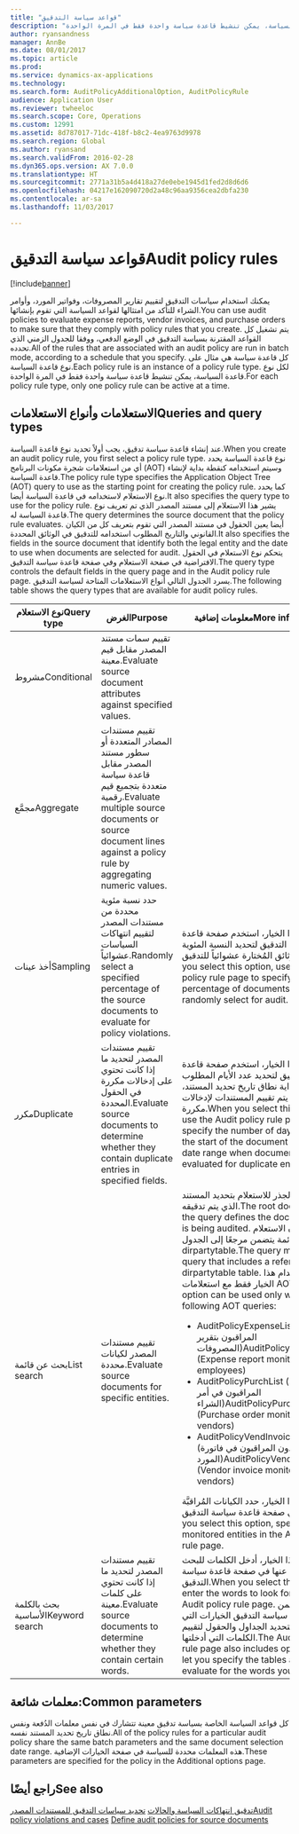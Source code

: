 ```yaml
---
title: "قواعد سياسة التدقيق"
description: "يمكنك استخدام سياسات التدقيق لتقييم تقارير المصروفات، وفواتير المورد، وأوامر الشراء للتأكد من امتثالها لقواعد السياسة التي تقوم بإنشائها. يتم تشغيل كل القواعد المقترنة بسياسة التدقيق في الوضع الدفعي، ووفقا للجدول الزمني الذي تحدده.  كل قاعدة سياسة هي مثال على نوع قاعدة السياسة. لكل نوع قاعدة السياسة، يمكن تنشيط قاعدة سياسة واحدة فقط في المرة الواحدة."
author: ryansandness
manager: AnnBe
ms.date: 08/01/2017
ms.topic: article
ms.prod: 
ms.service: dynamics-ax-applications
ms.technology: 
ms.search.form: AuditPolicyAdditionalOption, AuditPolicyRule
audience: Application User
ms.reviewer: twheeloc
ms.search.scope: Core, Operations
ms.custom: 12991
ms.assetid: 8d787017-71dc-418f-b8c2-4ea9763d9978
ms.search.region: Global
ms.author: ryansand
ms.search.validFrom: 2016-02-28
ms.dyn365.ops.version: AX 7.0.0
ms.translationtype: HT
ms.sourcegitcommit: 2771a31b5a4d418a27de0ebe1945d1fed2d8d6d6
ms.openlocfilehash: 04217e162090720d2a48c96aa9356cea2dbfa230
ms.contentlocale: ar-sa
ms.lasthandoff: 11/03/2017

---
```


# <a name="audit-policy-rules"></a><span data-ttu-id="8bd42-106">قواعد سياسة التدقيق</span><span class="sxs-lookup"><span data-stu-id="8bd42-106">Audit policy rules</span></span>

[!include[banner](../includes/banner.md)]


<span data-ttu-id="8bd42-107">يمكنك استخدام سياسات التدقيق لتقييم تقارير المصروفات، وفواتير المورد، وأوامر الشراء للتأكد من امتثالها لقواعد السياسة التي تقوم بإنشائها.</span><span class="sxs-lookup"><span data-stu-id="8bd42-107">You can use audit policies to evaluate expense reports, vendor invoices, and purchase orders to make sure that they comply with policy rules that you create.</span></span> <span data-ttu-id="8bd42-108">يتم تشغيل كل القواعد المقترنة بسياسة التدقيق في الوضع الدفعي، ووفقا للجدول الزمني الذي تحدده.</span><span class="sxs-lookup"><span data-stu-id="8bd42-108">All of the rules that are associated with an audit policy are run in batch mode, according to a schedule that you specify.</span></span>  <span data-ttu-id="8bd42-109">كل قاعدة سياسة هي مثال على نوع قاعدة السياسة.</span><span class="sxs-lookup"><span data-stu-id="8bd42-109">Each policy rule is an instance of a policy rule type.</span></span> <span data-ttu-id="8bd42-110">لكل نوع قاعدة السياسة، يمكن تنشيط قاعدة سياسة واحدة فقط في المرة الواحدة.</span><span class="sxs-lookup"><span data-stu-id="8bd42-110">For each policy rule type, only one policy rule can be active at a time.</span></span> 

<a name="queries-and-query-types"></a><span data-ttu-id="8bd42-111">الاستعلامات وأنواع الاستعلامات</span><span class="sxs-lookup"><span data-stu-id="8bd42-111">Queries and query types</span></span>
-----------------------

<span data-ttu-id="8bd42-112">عند إنشاء قاعدة سياسة تدقيق، يجب أولاً تحديد نوع قاعدة السياسة.</span><span class="sxs-lookup"><span data-stu-id="8bd42-112">When you create an audit policy rule, you first select a policy rule type.</span></span> <span data-ttu-id="8bd42-113">نوع قاعدة السياسة يحدد أي من استعلامات ‏‫شجرة مكونات البرنامج‬ (AOT) وسيتم استخدامه كنقطة بداية لإنشاء قاعدة السياسة.</span><span class="sxs-lookup"><span data-stu-id="8bd42-113">The policy rule type specifies the Application Object Tree (AOT) query to use as the starting point for creating the policy rule.</span></span> <span data-ttu-id="8bd42-114">كما يحدد نوع الاستعلام ﻻستخدامه في قاعدة السياسة أيضا.</span><span class="sxs-lookup"><span data-stu-id="8bd42-114">It also specifies the query type to use for the policy rule.</span></span> <span data-ttu-id="8bd42-115">يشير هذا الاستعلام إلى مستند المصدر الذي تم تعريف نوع قاعدة السياسة له.</span><span class="sxs-lookup"><span data-stu-id="8bd42-115">The query determines the source document that the policy rule evaluates.</span></span> <span data-ttu-id="8bd42-116">أيضا يعين الحقول في مستند المصدر التي تقوم بتعريف كل من الكيان القانوني والتاريخ المطلوب استخدامه للتدقيق في الوثائق المحددة.</span><span class="sxs-lookup"><span data-stu-id="8bd42-116">It also specifies the fields in the source document that identify both the legal entity and the date to use when documents are selected for audit.</span></span> <span data-ttu-id="8bd42-117">يتحكم نوع الاستعلام في الحقول الافتراضية في صفحة الاستعلام وفي صفحة قاعدة سياسة التدقيق.</span><span class="sxs-lookup"><span data-stu-id="8bd42-117">The query type controls the default fields in the query page and in the Audit policy rule page.</span></span> <span data-ttu-id="8bd42-118">يسرد الجدول التالي أنواع الاستعلامات المتاحة لسياسة التدقيق.</span><span class="sxs-lookup"><span data-stu-id="8bd42-118">The following table shows the query types that are available for audit policy rules.</span></span>

<table>
<colgroup>
<col width="33%" />
<col width="33%" />
<col width="33%" />
</colgroup>
<thead>
<tr class="header">
<th><span data-ttu-id="8bd42-119">نوع الاستعلام</span><span class="sxs-lookup"><span data-stu-id="8bd42-119">Query type</span></span></th>
<th><span data-ttu-id="8bd42-120">الغرض</span><span class="sxs-lookup"><span data-stu-id="8bd42-120">Purpose</span></span></th>
<th><span data-ttu-id="8bd42-121">معلومات إضافية</span><span class="sxs-lookup"><span data-stu-id="8bd42-121">More information</span></span></th>
</tr>
</thead>
<tbody>
<tr class="odd">
<td><span data-ttu-id="8bd42-122">مشروط</span><span class="sxs-lookup"><span data-stu-id="8bd42-122">Conditional</span></span></td>
<td><span data-ttu-id="8bd42-123">تقييم سمات مستند المصدر مقابل قيم معينة.</span><span class="sxs-lookup"><span data-stu-id="8bd42-123">Evaluate source document attributes against specified values.</span></span></td>
<td></td>
</tr>
<tr class="even">
<td><span data-ttu-id="8bd42-124">مجمَّع</span><span class="sxs-lookup"><span data-stu-id="8bd42-124">Aggregate</span></span></td>
<td><span data-ttu-id="8bd42-125">تقييم مستندات المصادر المتعددة أو سطور مستند المصدر مقابل قاعدة سياسة متعددة بتجميع قيم رقمية.</span><span class="sxs-lookup"><span data-stu-id="8bd42-125">Evaluate multiple source documents or source document lines against a policy rule by aggregating numeric values.</span></span></td>
<td></td>
</tr>
<tr class="odd">
<td><span data-ttu-id="8bd42-126">أخذ عينات</span><span class="sxs-lookup"><span data-stu-id="8bd42-126">Sampling</span></span></td>
<td><span data-ttu-id="8bd42-127">حدد نسبة مئوية محددة من مستندات المصدر لتقييم انتهاكات السياسات عشوائياً.</span><span class="sxs-lookup"><span data-stu-id="8bd42-127">Randomly select a specified percentage of the source documents to evaluate for policy violations.</span></span></td>
<td><span data-ttu-id="8bd42-128">عند تحديد هذا الخيار، استخدم صفحة قاعدة سياسة التدقيق لتحديد النسبة المئوية للوثائق المُختارة عشوائياً للتدقيق.</span><span class="sxs-lookup"><span data-stu-id="8bd42-128">When you select this option, use the Audit policy rule page to specify the percentage of documents to randomly select for audit.</span></span></td>
</tr>
<tr class="even">
<td><span data-ttu-id="8bd42-129">مكرر</span><span class="sxs-lookup"><span data-stu-id="8bd42-129">Duplicate</span></span></td>
<td><span data-ttu-id="8bd42-130">تقييم مستندات المصدر لتحديد ما إذا كانت تحتوي على إدخالات مكررة في الحقول المحددة.</span><span class="sxs-lookup"><span data-stu-id="8bd42-130">Evaluate source documents to determine whether they contain duplicate entries in specified fields.</span></span></td>
<td><span data-ttu-id="8bd42-131">عند تحديد هذا الخيار، استخدم صفحة قاعدة سياسة التدقيق لتحديد عدد الأيام المطلوب إضافتها إلى بداية نطاق تاريخ تحديد المستند، عندما يتم تقييم المستندات لإدخالات مكررة.</span><span class="sxs-lookup"><span data-stu-id="8bd42-131">When you select this option, use the Audit policy rule page to specify the number of days to add to the start of the document selection date range when documents are evaluated for duplicate entries.</span></span></td>
</tr>
<tr class="odd">
<td><span data-ttu-id="8bd42-132">بحث عن قائمة</span><span class="sxs-lookup"><span data-stu-id="8bd42-132">List search</span></span></td>
<td><span data-ttu-id="8bd42-133">تقييم مستندات المصدر لكيانات محددة.</span><span class="sxs-lookup"><span data-stu-id="8bd42-133">Evaluate source documents for specific entities.</span></span></td>
<td><span data-ttu-id="8bd42-134">وتقوم وثيقة الجذر للاستعلام بتحديد المستند الذي يتم تدقيقه.</span><span class="sxs-lookup"><span data-stu-id="8bd42-134">The root document of the query defines the document that is being audited.</span></span> <span data-ttu-id="8bd42-135">يجب أن يكون الاستعلام استعلام قائمة يتضمن مرجعًا إلى الجدول dirpartytable.</span><span class="sxs-lookup"><span data-stu-id="8bd42-135">The query must be a list query that includes a reference to the dirpartytable table.</span></span> <span data-ttu-id="8bd42-136">يمكن استخدام هذا الخيار فقط مع استعلامات AOT:</span><span class="sxs-lookup"><span data-stu-id="8bd42-136">This option can be used only with the following AOT queries:</span></span>
<ul>
<li><span data-ttu-id="8bd42-137"><span class="ui">AuditPolicyExpenseList</span> (الموظفون المراقبون بتقرير المصروفات)</span><span class="sxs-lookup"><span data-stu-id="8bd42-137"><span class="ui">AuditPolicyExpenseList</span> (Expense report monitored employees)</span></span></li>
<li><span data-ttu-id="8bd42-138"><span class="ui">AuditPolicyPurchList</span> (الموردون المراقبون في أمر الشراء)</span><span class="sxs-lookup"><span data-stu-id="8bd42-138"><span class="ui">AuditPolicyPurchList</span> (Purchase order monitored vendors)</span></span></li>
<li><span data-ttu-id="8bd42-139"><span class="ui">AuditPolicyVendInvoiceList</span> (الموردون المراقبون في فاتورة المورد)</span><span class="sxs-lookup"><span data-stu-id="8bd42-139"><span class="ui">AuditPolicyVendInvoiceList</span> (Vendor invoice monitored vendors)</span></span></li>
</ul>
<span data-ttu-id="8bd42-140">عند تحديد هذا الخيار، حدد الكيانات المُراقبَّة في صفحة قاعدة سياسة التدقيق.</span><span class="sxs-lookup"><span data-stu-id="8bd42-140">When you select this option, specify the monitored entities in the Audit policy rule page.</span></span></td>
</tr>
<tr class="even">
<td><span data-ttu-id="8bd42-141">بحث بالكلمة الأساسية</span><span class="sxs-lookup"><span data-stu-id="8bd42-141">Keyword search</span></span></td>
<td><span data-ttu-id="8bd42-142">تقييم مستندات المصدر لتحديد ما إذا كانت تحتوي على كلمات معينة.</span><span class="sxs-lookup"><span data-stu-id="8bd42-142">Evaluate source documents to determine whether they contain certain words.</span></span></td>
<td><span data-ttu-id="8bd42-143">عند تحديد هذا الخيار، أدخل الكلمات للبحث عنها في صفحة قاعدة سياسة التدقيق.</span><span class="sxs-lookup"><span data-stu-id="8bd42-143">When you select this option, enter the words to look for in the Audit policy rule page.</span></span> <span data-ttu-id="8bd42-144">كما تتضمن صفحة قاعدة سياسة التدقيق الخيارات التي تسمح لك بتحديد الجداول والحقول لتقييم الكلمات التي أدخلتها.</span><span class="sxs-lookup"><span data-stu-id="8bd42-144">The Audit policy rule page also includes options that let you specify the tables and fields to evaluate for the words you entered.</span></span></td>
</tr>
</tbody>
</table>

## <a name="common-parameters"></a><span data-ttu-id="8bd42-145">معلمات شائعة:</span><span class="sxs-lookup"><span data-stu-id="8bd42-145">Common parameters</span></span>
<span data-ttu-id="8bd42-146">كل قواعد السياسة الخاصة بسياسة تدقيق معينة تتشارك في نفس معلمات الدُفعة ونفس نطاق تاريخ تحديد المستند نفسه.</span><span class="sxs-lookup"><span data-stu-id="8bd42-146">All of the policy rules for a particular audit policy share the same batch parameters and the same document selection date range.</span></span> <span data-ttu-id="8bd42-147">هذه المعلمات محددة للسياسة في صفحة الخيارات الإضافية.</span><span class="sxs-lookup"><span data-stu-id="8bd42-147">These parameters are specified for the policy in the Additional options page.</span></span>



<a name="see-also"></a><span data-ttu-id="8bd42-148">راجع أيضًا</span><span class="sxs-lookup"><span data-stu-id="8bd42-148">See also</span></span>
--------

<span data-ttu-id="8bd42-149">[تدقيق انتهاكات السياسة والحالات](audit-policy-violations-cases.md)
[تحديد سياسات التدقيق‬ للمستندات المصدر](tasks/define-audit-policies-source-documents.md)</span><span class="sxs-lookup"><span data-stu-id="8bd42-149">[Audit policy violations and cases](audit-policy-violations-cases.md)
[Define audit policies for source documents](tasks/define-audit-policies-source-documents.md)</span></span>



